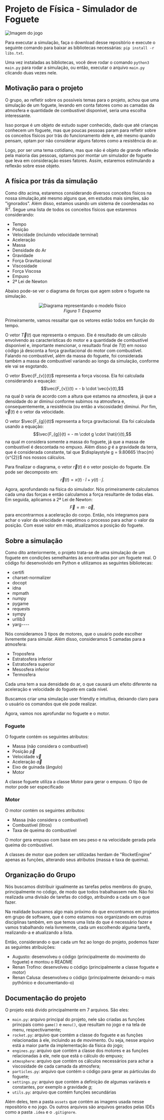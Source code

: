 # Projeto de Física - Simulador de Foguete
![Imagem do jogo](https://raw.githubusercontent.com/renan823/simulador/refs/heads/main/assets/game.png)

Para executar a simulação, faça o download desse repositório e execute o seguinte comando para baixar as bibliotecas necessárias: `pip install -r libs.txt`.

Uma vez instaladas as bibliotecas, você deve rodar o comando `python3 main.py` para rodar a simulação, ou então, executar o arquivo `main.py` clicando duas vezes nele.
## Motivação para o projeto
O grupo, ao refletir sobre os possíveis temas para o projeto, achou que uma simulação de um foguete, levando em conta fatores como as camadas da atmosfera e quantidade de combustível disponível, seria uma escolha interessante. 

Isso porque é um objeto de estudo super conhecido, dado que até crianças conhecem um foguete, mas que poucas pessoas param para refletir sobre os conceitos físicos por trás do funcionamento dele e, até mesmo quando pensam, optam por não considerar alguns fatores como a resistência do ar. 

Logo, por ser uma tema cotidiano, mas que não é objeto de grande reflexão pela maioria das pessoas, optamos por montar um simulador de foguete que leva em consideração esses fatores. Assim, estaremos estimulando a reflexão sobre esse objeto.

## A física por trás da simulação
Como dito acima, estaremos considerando diversos conceitos físicos na nossa simulação,até mesmo alguns que, em estudos mais simples, são "ignorados". Além disso, estamos usando um sistema de coordenadas no $\mathbb{R}^{2}$. Segue uma lista de todos os conceitos físicos que estaremos considerando:
- Tempo
- Posição
- Velocidade (incluindo velocidade terminal)
- Aceleração
- Massa
- Densidade do Ar
- Gravidade
- Força Gravitacional
- Viscosidade
- Força Viscosa
- Empuxo
- 2ª Lei de Newton

Abaixo pode-se ver o diagrama de forças que agem sobre o foguete na simulação.
<p align="center">
  <img src="assets/diagrama.png" alt="Diagrama representando o modelo físico">
  <br>
  <em>Figura 1: Esquema</em>
</p>

Primeiramente, vamos ressaltar que os vetores estão todos em função do tempo.

O vetor $\vec{T}(t)$ que representa o empuxo. Ele é resultado de um cálculo envolvendo as características do motor e a quantidade de combustível disponível e, importante mencionar, o resultado final de $T(t)$ em nosso código já desconta a força gravitacional do motor com combustível. Falando no combustível, além da massa do foguete, foi considerada também a massa de combustível variando ao longo da simulação, conforme ele vai se esgotando.

O vetor $\vec{F_{v}}(t)$ representa a força viscosa. Ela foi calculada considerando a equação: $$\vec{F_{v}}(t) = - b \cdot \vec{v}(t),$$ na qual $b$ varia de acordo com a altura que estamos na atmosfera, já que a densidade do ar diminui conforme subimos na atmosfera e, consequentemente, a resistência (ou então a viscosidade) diminui. Por fim, $\vec{v}(t)$ é o vetor da velocidade.

O vetor $\vec{F_{g}}(t)$ representa a força gravitacional. Ela foi calculada usando a equação: $$\vec{F_{g}}(t) = - m \cdot g \cdot \hat{r}(t),$$ na qual $m$ considera somente a massa do foguete, já que a massa de combustível é descontada no empuxo. Além disso $g$ é a gravidade da terra, que é considerada constante, tal que $\displaystyle g = 9.80665 \frac{m}{s^{2}}$ nos nossos cálculos.

Para finalizar o diagrama, o vetor $\vec{r}(t)$ é o vetor posição do foguete. Ele pode ser decomposto em: $$\vec{r}(t) = x(t) \cdot \hat{i} + y(t) \cdot \hat{j}.$$

Agora, aprofundando na física do simulador. Nós primeiramente calculamos cada uma das forças e então calculamos a força resultante de todas elas. Em seguida, aplicamos a 2ª Lei de Newton: $$\vec{F} = m \cdot \vec{a},$$ para encontrarmos a aceleração do corpo. Então, nós integramos para achar o valor da velocidade e repetimos o processo para achar o valor da posição. Com esse valor em mão, atualizamos a posição do foguete.
## Sobre a simulação
Como dito anteriormente, o projeto trata-se de uma simulação de um foguete em condições semelhantes às encontradas por um foguete real. O cõdigo foi desenvolvido em Python e utilizamos as seguintes bibliotecas:
- certifi
- charset-normalizer
- docopt
- idna
- mpmath
- numpy
- pygame
- requests
- sympy
- urllib3
- yarg---- 

Nós consideramos 3 tipos de motores, que o usuário pode escolher livremente para simular. Além disso, consideramos 5 camadas para a atmosfera:
- Troposfera
- Estratosfera inferior
- Estratosfera superior
- Mesosfera inferior
- Termosfera

Cada uma tem a sua densidade do ar, o que causará um efeito diferente na aceleração e velocidade do foguete em cada nível.

Buscamos criar uma simulação user friendly e intuitiva, deixando claro para o usuário os comandos que ele pode realizar.

Agora, vamos nos aprofundar no foguete e o motor.
### Foguete
O foguete contém os seguintes atributos:
- Massa (não considera o combustível)
- Posição $\vec{p}$
- Velocidade $\vec{v}$
- Aceleração $\vec{a}$
- Eixo de guinada (ângulo) 
- Motor 

A classe foguete utiliza a classe Motor para gerar o empuxo.
O tipo de motor pode ser especificado

### Motor
O motor contém os seguintes atributos:
- Massa (não considera o combustível)
- Combustível (litros)
- Taxa de queima do combustível

O motor gera empuxo com base em seu peso e na velocidade gerada pela queima do combustível.

A classes de motor que podem ser utilizadas herdam de "RocketEngine" apenas as funções, alterando seus atributos (massa e taxa de queima).

## Organização do Grupo
Nós buscamos distribuir igualmente as tarefas pelos membros do grupo, principalmente no código, de modo que todos trabalhassem nele. Não foi realizada uma divisão de tarefas do código, atribuindo a cada um o que fazer. 

Na realidade buscamos algo mais próximo do que encontramos em projetos em grupo de software, que é como estamos nos organizando em outras disciplinas também, em que temos uma lista do que é necessário fazer e vamos trabalhando nela livremente, cada um escolhendo alguma tarefa, realizando-a e atualizando a lista.

Então, considerando o que cada um fez ao longo do projeto, podemos fazer as seguintes atribuições:
- Augusto: desenvolveu o código (principalmente do movimento do foguete) e montou o README
- Renan Trofino: desenvolveu o código (principalmente a classe foguete e motor)
- Renan Calusa: desenvolveu o código (principalmente deixando-o mais pythônico e documentando-o)
## Documentação do projeto
O projeto está divido principalmente em 7 arquivos. São eles:
- `main.py`: arquivo principal do projeto, nele são criadas as funções princpais como `game()` e `menu()`, que resultam no jogo e na tela de menu, respectivamente;
- `rocket.py`: arquivo que contém a classe do foguete e as funções relacionadas à ele, incluindo as de movimento. Ou seja, nesse arquivo está a maior parte da implementação da física do jogo;
- `engines.py`: arquivo que contém a classe dos motores e as funções relacionadas à ele, nele que está o cálculo do empuxo;
- `atmosphere`: arquivo que contém os cálculos necessários para achar a viscosidade de cada camada da atmosfera;
- `particles.py`: arquivo que contém o código para gerar as párticulas do foguete;
- `settings.py`: arquivo que contém a definição de algumas variáveis e constantes, por exemplo a gravidade $g$;
- `utils.py`: arquivo que contém funções secundárias

Além deles, tem a pasta `assets` que contém as imagens usada nesse repositório e no jogo. Os outros arquivos são arquivos gerados pelas IDEs como a pasta `.idea` e o `.gitignore`.
